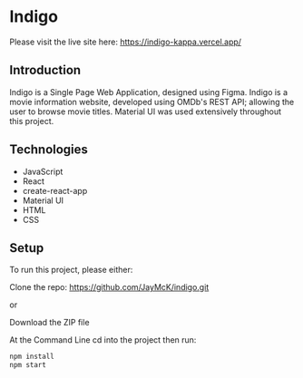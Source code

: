 # Indigo

Please visit the live site here: https://indigo-kappa.vercel.app/

## Introduction

Indigo is a Single Page Web Application, designed using Figma. Indigo is a movie information website, developed using OMDb's REST API; allowing the user to browse movie titles. Material UI was used extensively throughout this project.

## Technologies

- JavaScript
- React
- create-react-app
- Material UI
- HTML
- CSS

## Setup

To run this project, please either:

Clone the repo: https://github.com/JayMcK/indigo.git

or

Download the ZIP file

At the Command Line cd into the project then run:

```sh
npm install
npm start
```
